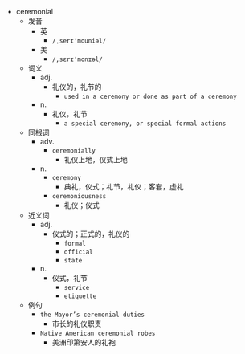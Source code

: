 - ceremonial
  - 发音
    - 英
      - `/ˌserɪ'mouniəl/`
    - 美
      - `/,sɛrɪ'monɪəl/`
  - 词义
    - adj.
      - 礼仪的，礼节的
        - `used in a ceremony or done as part of a ceremony`
    - n.
      - 礼仪，礼节
        - `a special ceremony, or special formal actions`
  - 同根词
    - adv.
      - `ceremonially`
        - 礼仪上地，仪式上地
    - n.
      - `ceremony`
        - 典礼，仪式；礼节，礼仪；客套，虚礼
      - `ceremoniousness`
        - 礼仪；仪式
  - 近义词
    - adj.
      - 仪式的；正式的，礼仪的
        - `formal`
        - `official`
        - `state`
    - n.
      - 仪式，礼节
        - `service`
        - `etiquette`
  - 例句
    - `the Mayor’s ceremonial duties`
      - 市长的礼仪职责
    - `Native American ceremonial robes`
      - 美洲印第安人的礼袍

